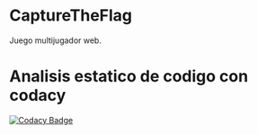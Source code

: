 # CaptureTheFlag
Juego multijugador web. 

# Analisis estatico de codigo con codacy 
[![Codacy Badge](https://api.codacy.com/project/badge/Grade/ff026cb7d46340e2a5b7ca10717e5189)](https://www.codacy.com/manual/diego2097/CaptureTheFlag?utm_source=github.com&amp;utm_medium=referral&amp;utm_content=diego2097/CaptureTheFlag&amp;utm_campaign=Badge_Grade)
